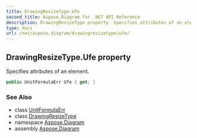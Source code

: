 ```yaml
---
title: DrawingResizeType.Ufe
second_title: Aspose.Diagram for .NET API Reference
description: DrawingResizeType property. Specifies attributes of an element
type: docs
url: /net/aspose.diagram/drawingresizetype/ufe/
---
```

## DrawingResizeType.Ufe property

Specifies attributes of an element.

```csharp
public UnitFormulaErr Ufe { get; }
```

### See Also

* class [UnitFormulaErr](../../unitformulaerr/)
* class [DrawingResizeType](../)
* namespace [Aspose.Diagram](../../drawingresizetype/)
* assembly [Aspose.Diagram](../../../)



